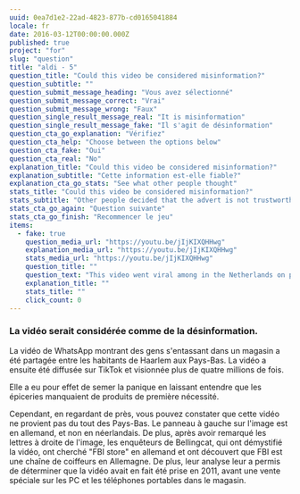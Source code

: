 ```yaml
---
uuid: 0ea7d1e2-22ad-4823-877b-cd0165041884
locale: fr
date: 2016-03-12T00:00:00.000Z
published: true
project: "for"
slug: "question"
title: "aldi - 5"
question_title: "Could this video be considered misinformation?"
question_subtitle: ""
question_submit_message_heading: "Vous avez sélectionné"
question_submit_message_correct: "Vrai"
question_submit_message_wrong: "Faux"
question_single_result_message_real: "It is misinformation"
question_single_result_message_fake: "Il s'agit de désinformation"
question_cta_go_explanation: "Vérifiez"
question_cta_help: "Choose between the options below"
question_cta_fake: "Oui"
question_cta_real: "No"
explanation_title: "Could this video be considered misinformation?"
explanation_subtitle: "Cette information est-elle fiable?"
explanation_cta_go_stats: "See what other people thought"
stats_title: "Could this video be considered misinformation?"
stats_subtitle: "Other people decided that the advert is not trustworthy"
stats_cta_go_again: "Question suivante"
stats_cta_go_finish: "Recommencer le jeu"
items:
  - fake: true
    question_media_url: "https://youtu.be/jIjKIXQHHwg"
    explanation_media_url: "https://youtu.be/jIjKIXQHHwg"
    stats_media_url: "https://youtu.be/jIjKIXQHHwg"
    question_title: ""
    question_text: "This video went viral among in the Netherlands on platforms such as TikTok and WhatsApp in March 2020 at the start of the COVID-19 pandemic in Europe, as evidence that grocery stores were being mobbed by shoppers stocking up on supplies."
    explanation_title: ""
    stats_title: ""
    click_count: 0
---
```

### La vidéo serait considérée comme de la désinformation.

La vidéo de WhatsApp montrant des gens s'entassant dans un magasin a été partagée entre les habitants de Haarlem aux Pays-Bas. La vidéo a ensuite été diffusée sur TikTok et visionnée plus de quatre millions de fois. 

Elle a eu pour effet de semer la panique en laissant entendre que les épiceries manquaient de produits de première nécessité. 

Cependant, en regardant de près, vous pouvez constater que cette vidéo ne provient pas du tout des Pays-Bas. Le panneau à gauche sur l'image est en allemand, et non en néerlandais. De plus, après avoir remarqué les lettres à droite de l'image, les enquêteurs de Bellingcat, qui ont démystifié la vidéo, ont cherché "FBI store" en allemand et ont découvert que FBI est une chaîne de coiffeurs en Allemagne. De plus, leur analyse leur a permis de déterminer que la vidéo avait en fait été prise en 2011, avant une vente spéciale sur les PC et les téléphones portables dans le magasin.

